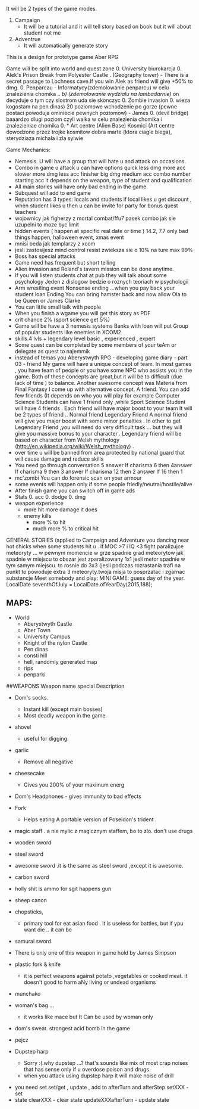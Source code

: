 It will be 2 types of the game modes.
1. Campaign
    - It will be a tutorial and it will tell story based on book but it will about student not me
2. Adventrue
    - It will automatically generate story

This is a design for prototype game Aber RPG

Game will be split into world and quest zone
0.  University biurokarcja
0.  Alek's Prison Break from Polyester Castle . (Geography tower)
    -   There is a secret passage to Lochness cave.If you win Alek as friend will give +50% to dmg.
0. Penparcau - Informatycy(zdemolowanie penparcu)  w celu znalezienia chomika    ..
*b) 	(zdemolowanie wydzialu na lambadarnie)* on decyduje o tym czy siostrom uda sie skonczyc
0.   Zombie invasion
0.  wieza kogostam na pen dinas) 20 poziomowe wchodzenie po gorze (pewne postaci powoduja ominiecie pewnych poziomow) - James
0.   (devil bridge) baaardzo dlugi poziom czyli walka w celu znalezienia chomika i znalezieniae chomika
0.  * Art centre (Alien Base) Kosmici (Art centre dowodzone przez trojke kosmitow dobra marte (ktora ciagle biega), sterydziaza michala i zla sylwie


Game Mechanics:
-   Nemesis. U will have a group that will hate u and attack on occasions.
-   Combo in game u attack u can have options quick less dmg more acc slower more dmg less acc finisher big dmg medium acc  combo number starting acc  it depends on the weapon, type of student and qualification
-   All main stories will have only bad ending in the game.
-   Subquest will add to end game
-    Reputation has 3 types: locals and students if local likes u get discount , when student likes u then u can be invite for party for bonus quest        teachers
-   wojownicy jak figherzy z mortal combat/ffu7 pasek combo jak sie uzupelni to moze byc limit
-   hidden events ( happen at specific real date or time ) 14.2, 7.7 only bad things happen, halloween event, xmas event
-   mnisi beda jak templarzy z xcom
-   jesli zastosijesz mind control resist zwieksza sie o 10% na ture  max 99%
-   Boss has special attacks
-   Game need has frequent but short telling
-   Alien invasion and Roland's tavern mission can be done anytime.
-   If you will listen students chat at pub they will talk about some psychology Jeden z dislogow bedzie o roznych teoriach w psychologii
-   Arm wrestling  event
Nonsense ending ...when you pay back your student loan Ending You can bring hamster back and now allow Ola to be Queen or James Clarke
-   You can little small talk with people
-   When you finish a wgame you will get this story as  PDF
-   crit chance 2% (sport science get 5%)
-   Game will be have a 3 nemesis systems
    Banks with loan will put 
    Group of popular students like enemies in XCOM2
-   skills.4 lvls + legendary level basic , experienced , expert
-   Some quest can be completed by some members of your teAm or delegate as quest to najemmik
-   instead of temas you Aberystwyth RPG - developing game diary - part 03 - friend
                         My game will have a unique concept of team. In most games , you have team of people or you have some NPC who assists you in the game. Both of these concepts are great,but it will be to difficult (due lack of time ) to balance. Another awesome concept was Materia from Final Fantasy I come up with alternative concept. A friend. You can add few friends (It depends on who you will play for example Computer Science Students can have 1 friend only ,while Sport Science Student will have 4 friends . Each friend will have major boost to your team It will be 2 types of friend ..
                         Normal friend
                         Legendary Friend
                         A normal friend will give you major boost with some minor penalties  . In other to get Legendary Friend ,you will need do very difficult task ... but they will give you massive bonus to your character . Legendary friend will be based on character from Welsh mythology  (http://en.wikipedia.org/wiki/Welsh_mythology) .
-   over time u will be banned from area protected by  national guard that will cause damage and reduce skills
-   You need go through conversation 5 answer
    If charisma 6 then 4answer
    If charisma 9 then 3 answer
    If charisma 12 then 2 answer
    If 16 then 1
- mc'zombi You can do forensic scan on your armour
-   some events will happen only if some people friedly/neutral/hostile/alive
-   After finish game you can switch off in game ads
-   Stats 
    0.  acc
    0.  dodge
    0.  dmg
-   weapon experience 
    -   more hit more  damage it does
    -   enemy kills
        -   more % to hit
        -   much more % to critical hit
    
GENERAL STORIES (applied to Campaign and Adventure
you dancing near hot chicks when some students hit u .
if.MOC >7 i IQ <3 fight
paralizujce meteoryty ... w pewnym momencie w grze spadnie grad meteorytow
jak spadnie w miejscu to obszar jest zparalizowany 1x1 jesli metor spadnie w tym samym miejscu. to rosnie do 3x3 (jesli podczas rozrastania trafi na punkt to powoduje extra 3  meteoryty.twoja misja to posprzatac i zgarnac substancje
Meet somebody and play:
MINI GAME: guess day of the year. LocalDate seventhOfJuly = LocalDate.ofYearDay(2015,188);

## MAPS:
- World
    - Aberystwyth Castle
    - Aber Town
    - University Campus
    - Knight of the nylon Castle
    - Pen dinas
    - consti hill
    - hell, randomly generated map
    - rips
    - penparki
    
    
##WEAPONS
  Weapon name
  special
  Description
  
-   Dom's socks.
    -   Instant kill (except main bosses)
    -   Most deadly weapon in the game.
  
-  shovel
    -   useful for digging.
-   garlic
    -   Remove all negative
  
-   cheesecake
    -   Gives you 200% of your maximum energ
  
-    Dom's  Headphones
    -   gives immunity to bad effects
  
-   Fork
    -   Helps eating
  A portable version of Poseidon's trident .
 
-   magic staff .
    a nie mylic z magicznym staffem, bo to zlo. don't use drugs
  
-   wooden sword
-   steel sword
-   awesome sword .it is the same as steel sword ,except it is awesome.
-   carbon sword
-   holly shit is ammo for sgit happens gun
-   sheep canon
-   chopsticks,
    -   primary tool for eat asian food . it is useless for battles, but if ypu want die .. it can be
-   samurai sword
-   There is only one of this weapon in game hold by James Simpson
-   plastic fork & knife
    - it is perfect weapons against potato ,vegetables or cooked meat. it doesn't good to harm aNy living or undead organisms
-   munchako
-   woman's bag ...
    -  it works like mace but It Can be used by woman only
-   dom's sweat.
   strongest acid bomb in the game
-   pejcz
-   Dupstep harp
    -   Sorry :(.why dupstep ...? that's sounds like mix of most crap noises that has sense only if u overdose poison and drugs.
    -   when you attack using dupstep harp it will make noise of drill
 * you need set set/get , update , add to afterTurn and afterStep setXXX - set
 * state clearXXX - clear state updateXXXafterTurn - update state
